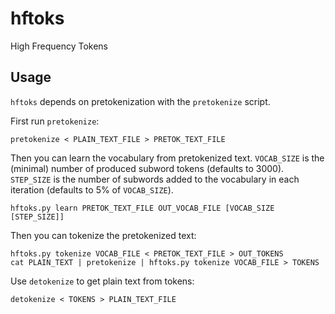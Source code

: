 # hftoks
High Frequency Tokens


## Usage

`hftoks` depends on pretokenization with the `pretokenize` script.

First run `pretokenize`:

    pretokenize < PLAIN_TEXT_FILE > PRETOK_TEXT_FILE

Then you can learn the vocabulary from pretokenized text. `VOCAB_SIZE`
is the (minimal) number of produced subword tokens (defaults to
3000). `STEP_SIZE` is the number of subwords added to the vocabulary in
each iteration (defaults to 5% of `VOCAB_SIZE`).

    hftoks.py learn PRETOK_TEXT_FILE OUT_VOCAB_FILE [VOCAB_SIZE [STEP_SIZE]]

Then you can tokenize the pretokenized text:

    hftoks.py tokenize VOCAB_FILE < PRETOK_TEXT_FILE > OUT_TOKENS
    cat PLAIN_TEXT | pretokenize | hftoks.py tokenize VOCAB_FILE > TOKENS

Use `detokenize` to get plain text from tokens:

    detokenize < TOKENS > PLAIN_TEXT_FILE

